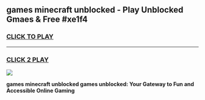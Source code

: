 
## games minecraft unblocked - Play Unblocked Gmaes & Free #xe1f4
<h3>
<a href="https://premium.freeplayer.one?title=games_minecraft_unblocked&ref=01M">CLICK TO PLAY</a></h3>
<hr>

<h3>
<a href="https://premium.freeplayer.one?title=games_minecraft_unblocked&ref=01M">CLICK 2 PLAY</a>
  
</h3>

<a href="https://premium.freeplayer.one?title=games_minecraft_unblocked&ref=01M"><img src="https://clearcache.store/games.png"></a>


**games minecraft unblocked games unblocked: Your Gateway to Fun and Accessible Online Gaming**
